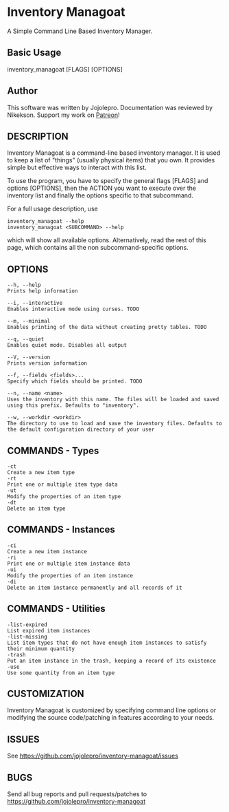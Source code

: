 # Inventory Managoat
A Simple Command Line Based Inventory Manager.

## Basic Usage
inventory_managoat [FLAGS] [OPTIONS] <SUBCOMMAND>

## Author
This software was written by Jojolepro. Documentation was reviewed by Nikekson.
Support my work on [Patreon](https://www.patreon.com/jojolepro)!

## DESCRIPTION
Inventory Managoat is a command-line based inventory manager.
It is used to keep a list of "things" (usually physical items) that you own.
It provides simple but effective ways to interact with this list.

To use the program, you have to specify the general flags [FLAGS] and options [OPTIONS],
then the ACTION you want to execute over the inventory list <SUBCOMMAND>
and finally the options specific to that subcommand.

For a full usage description, use
```
inventory_managoat --help
inventory_managoat <SUBCOMMAND> --help
```
which will show all available options. Alternatively, read the rest of this page, which contains all the non subcommand-specific options.

## OPTIONS
```
--h, --help
Prints help information

--i, --interactive
Enables interactive mode using curses. TODO

--m, --minimal
Enables printing of the data without creating pretty tables. TODO

--q, --quiet
Enables quiet mode. Disables all output

--V, --version
Prints version information

--f, --fields <fields>...
Specify which fields should be printed. TODO

--n, --name <name>
Uses the inventory with this name. The files will be loaded and saved using this prefix. Defaults to "inventory".

--w, --workdir <workdir>
The directory to use to load and save the inventory files. Defaults to the default configuration directory of your user
```

## COMMANDS - Types

```
-ct
Create a new item type
-rt
Print one or multiple item type data
-ut
Modify the properties of an item type
-dt
Delete an item type
```

## COMMANDS - Instances

```
-ci
Create a new item instance
-ri
Print one or multiple item instance data
-ui
Modify the properties of an item instance
-di
Delete an item instance permanently and all records of it
```

## COMMANDS - Utilities

```
-list-expired
List expired item instances
-list-missing
List item types that do not have enough item instances to satisfy their minimum quantity
-trash
Put an item instance in the trash, keeping a record of its existence
-use
Use some quantity from an item type
```

## CUSTOMIZATION
Inventory Managoat is customized by specifying command line options or modifying the source code/patching in features according to your needs.

## ISSUES
See https://github.com/jojolepro/inventory-managoat/issues

## BUGS
Send all bug reports and pull requests/patches to https://github.com/jojolepro/inventory-managoat

